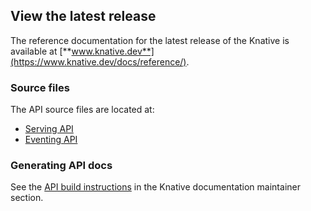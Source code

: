 
## View the latest release

The reference documentation for the latest release of the Knative is available
at [**www.knative.dev**](https://www.knative.dev/docs/reference/).

### Source files

The API source files are located at:

- [Serving API](./serving.md)
- [Eventing API](./eventing/eventing.md)

### Generating API docs

See the
[API build instructions](https://www.knative.dev/help/maintainer/building-api-output)
in the Knative documentation maintainer section.
